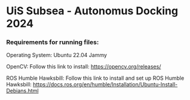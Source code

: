 # UiS Subsea - Autonomus Docking 2024 #

### Requirements for running files: ###

Operating System: Ubuntu 22.04 Jammy

OpenCV: Follow this link to install: https://opencv.org/releases/

ROS Humble Hawksbill: Follow this link to install and set up ROS Humble Hawksbill: https://docs.ros.org/en/humble/Installation/Ubuntu-Install-Debians.html

